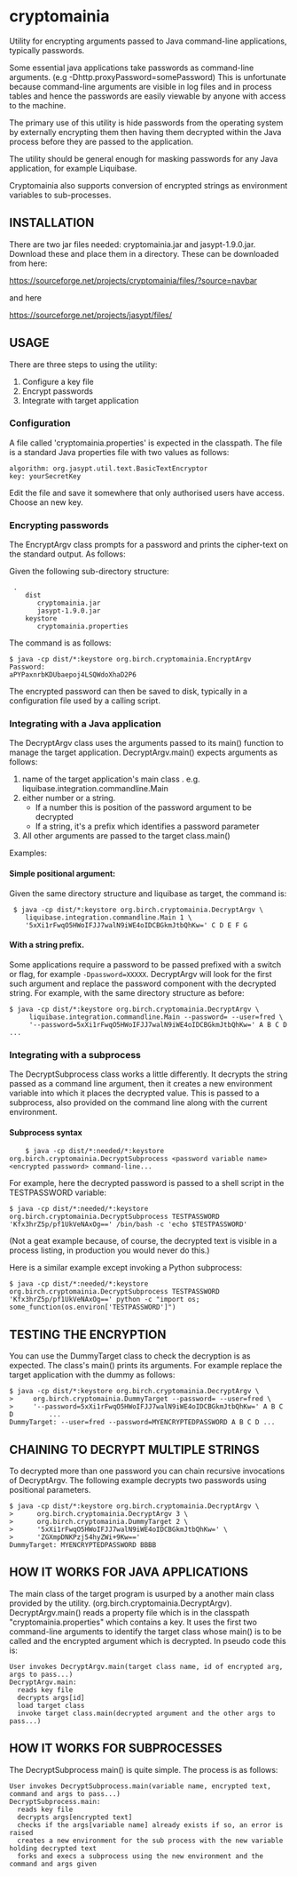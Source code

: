 cryptomainia
============

Utility for encrypting arguments passed to Java command-line applications, typically passwords. 

Some essential java applications take passwords as command-line arguments. 
(e.g -Dhttp.proxyPassword=somePassword) This is unfortunate because command-line arguments are visible
in log files and in process tables and hence the passwords are easily viewable
by anyone with access to the machine. 
 
The primary use of this utility is hide passwords from the operating system by externally
encrypting them then having them decrypted within the Java process before they
 are passed to the application. 
 
The utility should be general enough for masking passwords for any Java 
application, for example Liquibase.

Cryptomainia also supports conversion of encrypted strings as environment variables to sub-processes.


INSTALLATION
------------

There are two jar files needed: cryptomainia.jar and jasypt-1.9.0.jar. Download these and 
place them in a directory. These can be downloaded from here:

   https://sourceforge.net/projects/cryptomainia/files/?source=navbar

and here

   https://sourceforge.net/projects/jasypt/files/

USAGE
------------

There are three steps to using the utility:

1. Configure a key file
2. Encrypt passwords
3. Integrate with target application

### Configuration

A file called 'cryptomainia.properties' is expected in the classpath. The file 
is a standard Java properties file with two values as follows:

    algorithm: org.jasypt.util.text.BasicTextEncryptor  
    key: yourSecretKey  

Edit the file and save it somewhere that only authorised users have access. 
Choose an new key. 

### Encrypting passwords

The EncryptArgv class prompts for a password and prints
the cipher-text on the standard output. As follows:

Given the following sub-directory structure:
 
     .
        dist
           cryptomainia.jar
           jasypt-1.9.0.jar
        keystore
           cryptomainia.properties

The command is as follows:

    $ java -cp dist/*:keystore org.birch.cryptomainia.EncryptArgv 
    Password:
    aPYPaxnrbKDUbaepoj4LSQWdoXhaD2P6

The encrypted password can then be saved to disk, typically in a configuration file used by a calling script.

### Integrating with a Java application

The DecryptArgv class uses the arguments passed to its main() function to manage the
target application.  DecryptArgv.main() expects arguments as follows:

1. name of the target application's main class . e.g. liquibase.integration.commandline.Main
2. either number or a string. 
     * If a number this is position of the password argument to be decrypted
     * If a string, it's a prefix which identifies a password parameter
3.  All other arguments are passed to the target class.main() 
 
 Examples:
 
#### Simple positional argument:
 
 Given the same  directory structure and liquibase as target, the command is:
 
     $ java -cp dist/*:keystore org.birch.cryptomainia.DecryptArgv \
        liquibase.integration.commandline.Main 1 \
        '5xXi1rFwqO5HWoIFJJ7walN9iWE4oIDCBGkmJtbQhKw=' C D E F G
 
#### With a string prefix. 

Some applications require a password to be passed prefixed with a switch or flag, for example `-Dpassword=XXXXX`. DecryptArgv 
will look for the first such argument and replace the password component with the decrypted string. For example, with the same directory structure as before:

    $ java -cp dist/*:keystore org.birch.cryptomainia.DecryptArgv \
         liquibase.integration.commandline.Main --password= --user=fred \
         '--password=5xXi1rFwqO5HWoIFJJ7walN9iWE4oIDCBGkmJtbQhKw=' A B C D ...
   
### Integrating with a subprocess

The DecryptSubprocess class works a little differently. It decrypts the string passed as a command line argument, 
then it creates a new environment variable into which it places the decrypted value. This is passed to a subprocess, 
also provided on the command line along with the current environment. 

#### Subprocess syntax

        $ java -cp dist/*:needed/*:keystore org.birch.cryptomainia.DecryptSubprocess <password variable name> <encrypted password> command-line... 

For example, here the decrypted password is passed to a shell script in the TESTPASSWORD variable:

    $ java -cp dist/*:needed/*:keystore org.birch.cryptomainia.DecryptSubprocess TESTPASSWORD 'Kfx3hrZ5p/pf1UkVeNAxOg==' /bin/bash -c 'echo $TESTPASSWORD'

(Not a geat example because, of course, the decrypted text is visible in a process listing, in production you would never do this.)

Here is a similar example except invoking a Python subprocess:

    $ java -cp dist/*:needed/*:keystore org.birch.cryptomainia.DecryptSubprocess TESTPASSWORD 'Kfx3hrZ5p/pf1UkVeNAxOg==' python -c "import os; some_function(os.environ['TESTPASSWORD']")


TESTING THE ENCRYPTION
------------

You can use the DummyTarget class to check the decryption is as expected. The class's main() prints its arguments. For example replace the target application with the dummy as follows:

    $ java -cp dist/*:keystore org.birch.cryptomainia.DecryptArgv \
    >     org.birch.cryptomainia.DummyTarget --password= --user=fred \
    >     '--password=5xXi1rFwqO5HWoIFJJ7walN9iWE4oIDCBGkmJtbQhKw=' A B C D         ...
    DummyTarget: --user=fred --password=MYENCRYPTEDPASSWORD A B C D ... 

CHAINING TO DECRYPT MULTIPLE STRINGS
------------

To decrypted more than one password you can chain recursive invocations
of DecryptArgv. The following example decrypts two passwords using positional parameters.
 
    $ java -cp dist/*:keystore org.birch.cryptomainia.DecryptArgv \
    >      org.birch.cryptomainia.DecryptArgv 3 \
    >      org.birch.cryptomainia.DummyTarget 2 \
    >      '5xXi1rFwqO5HWoIFJJ7walN9iWE4oIDCBGkmJtbQhKw=' \
    >      'ZGXmpDNKPzj54hyZWi+9Kw==' 
    DummyTarget: MYENCRYPTEDPASSWORD BBBB

HOW IT WORKS FOR JAVA APPLICATIONS
------------

The main class of the target program is usurped by a another main class provided 
by the utility. (org.birch.cryptomainia.DecryptArgv). DecryptArgv.main() reads 
a property file which is in the classpath "cryptomainia.properties" which contains 
a key. It uses the first two command-line arguments to identify the target class 
whose main() is to be called and the encrypted argument which is decrypted. In 
pseudo code this is:

    User invokes DecryptArgv.main(target class name, id of encrypted arg, args to pass...)
    DecryptArgv.main:
      reads key file 
      decrypts args[id]
      load target class
      invoke target class.main(decrypted argument and the other args to pass...)

HOW IT WORKS FOR SUBPROCESSES
----------------------------

The DecryptSubprocess main() is quite simple. The process is as follows:

    User invokes DecryptSubprocess.main(variable name, encrypted text, command and args to pass...)
    DecryptSubprocess.main:
      reads key file 
      decrypts args[encrypted text]
      checks if the args[variable name] already exists if so, an error is raised
      creates a new environment for the sub process with the new variable holding decrypted text
      forks and execs a subprocess using the new environment and the command and args given

